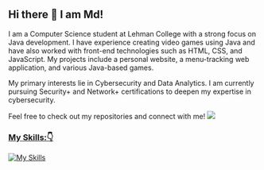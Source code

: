 ## Hi there 👋 I am Md!
I am a Computer Science student at Lehman College with a strong focus on Java development. I have experience creating video games using Java and have also worked with front-end technologies such as HTML, CSS, and JavaScript. My projects include a personal website, a menu-tracking web application, and various Java-based games.

My primary interests lie in Cybersecurity and Data Analytics. I am currently pursuing Security+ and Network+ certifications to deepen my expertise in cybersecurity.

Feel free to check out my repositories and connect with me! 
<a href="https://www.linkedin.com/in/md-jasim-471521238/" />
<img src="https://img.shields.io/badge/%40-Linkedin-blue" />

### My Skills:👇 
![My Skills](https://skillicons.dev/icons?i=java,css,html,js,py,mysql)






<!--
**Md-Alif-Jasim/Md-Alif-Jasim** is a ✨ _special_ ✨ repository because its `README.md` (this file) appears on your GitHub profile.

Here are some ideas to get you started:

- 🔭 I’m currently working on ...
- 🌱 I’m currently learning ...
- 👯 I’m looking to collaborate on ...
- 🤔 I’m looking for help with ...
- 💬 Ask me about ...
- 📫 How to reach me: ...
- 😄 Pronouns: ...
- ⚡ Fun fact: ...
-->
